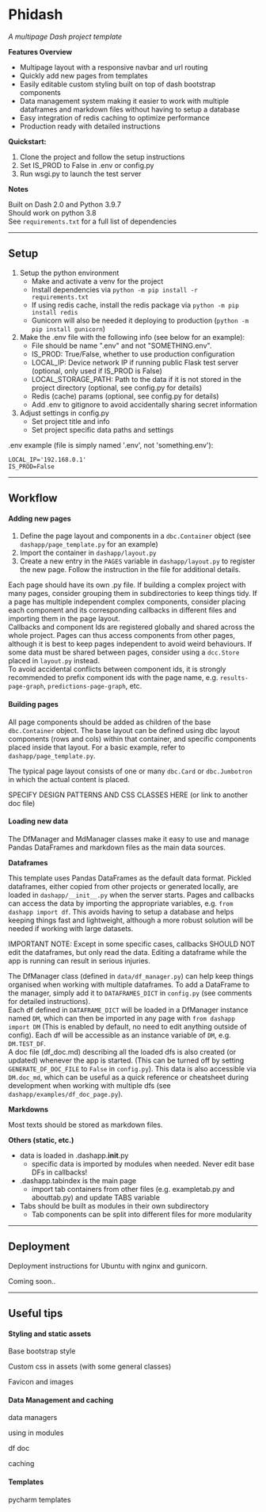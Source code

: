Phidash
=======
*A multipage Dash project template*

**Features Overview**

* Multipage layout with a responsive navbar and url routing
* Quickly add new pages from templates
* Easily editable custom styling built on top of dash bootstrap components
* Data management system making it easier to work with multiple dataframes and markdown files without having to setup a database
* Easy integration of redis caching to optimize performance
* Production ready with detailed instructions


**Quickstart:**

1. Clone the project and follow the setup instructions
2. Set IS_PROD to False in .env or config.py
3. Run wsgi.py to launch the test server


**Notes**
  
Built on Dash 2.0 and Python 3.9.7  
Should work on python 3.8  
See `requirements.txt` for a full list of dependencies

---

Setup
-----

1. Setup the python environment
    * Make and activate a venv for the project
    * Install dependencies via `python -m pip install -r requirements.txt`
    * If using redis cache, install the redis package via `python -m pip install redis`
    * Gunicorn will also be needed it deploying to production (`python -m pip install gunicorn`)
2. Make the .env file with the following info (see below for an example):
    * File should be name ".env" and not "SOMETHING.env". 
    * IS_PROD: True/False, whether to use production configuration
    * LOCAL_IP: Device network IP if running public Flask test server (optional, only used if IS_PROD is False)
    * LOCAL_STORAGE_PATH: Path to the data if it is not stored in the project directory (optional, see config.py for details)
    * Redis (cache) params (optional, see config.py for details)
    * Add .env to gitignore to avoid accidentally sharing secret information 
3. Adjust settings in config.py
    * Set project title and info
    * Set project specific data paths and settings

.env example (file is simply named '.env', not 'something.env'):

```
LOCAL_IP='192.168.0.1'
IS_PROD=False
```

---

Workflow
--------

#### Adding new pages

1. Define the page layout and components in a `dbc.Container` object (see `dashapp/page_template.py` for an example)
2. Import the container in `dashapp/layout.py`
3. Create a new entry in the `PAGES` variable in `dashapp/layout.py` to register the new page. Follow the instruction in the file for additional details.

Each page should have its own .py file. If building a complex project with many pages, consider grouping them in subdirectories to keep things tidy. 
If a page has multiple independent complex components, consider placing each component and its corresponding callbacks in different files and importing
them in the page layout.  
Callbacks and component Ids are registered globally and shared across the whole project. Pages can thus access components from other pages, although it 
is best to keep pages independent to avoid weird behaviours. If some data must be shared between pages, consider using a `dcc.Store` placed in 
`layout.py` instead.  
To avoid accidental conflicts between component ids, it is strongly recommended to prefix component ids with the page name, e.g. `results-page-graph`, `predictions-page-graph`, etc.

#### Building pages

All page components should be added as children of the base `dbc.Container` object. The base layout can be defined using dbc layout 
components (rows and cols) within that container, and specific components placed inside that layout. For a basic example, 
refer to `dashapp/page_template.py`.

The typical page layout consists of one or many `dbc.Card` or `dbc.Jumbotron` in which the actual content is placed. 

SPECIFY DESIGN PATTERNS AND CSS CLASSES HERE (or link to another doc file)


#### Loading new data

The DfManager and MdManager classes make it easy to use and manage Pandas DataFrames and markdown files as the main data sources.

**Dataframes**

This template uses Pandas DataFrames as the default data format. Pickled dataframes, either copied from other projects or generated locally, are loaded in `dashapp/__init__.py` when 
the server starts. Pages and callbacks can access the data by importing the appropriate variables, e.g. `from dashapp import df`. This avoids having to 
setup a database and helps keeping things fast and lightweight, although a more robust solution will be needed if working with large datasets.

IMPORTANT NOTE: Except in some specific cases, callbacks SHOULD NOT edit the dataframes, but only read the data. Editing a dataframe while the app is running can result in serious injuries.

The DfManager class (defined in `data/df_manager.py`) can help keep things organised when working with multiple dataframes. To add a DataFrame to the manager, 
simply add it to `DATAFRAMES_DICT` in `config.py` (see comments for detailed instructions).  
Each df defined in `DATAFRAME_DICT` will be loaded in a DfManager instance named `DM`, which can then be imported in any page with 
`from dashapp import DM` (This is enabled by default, no need to edit anything outside of config). Each df will be accessible as an instance variable 
of `DM`, e.g. `DM.TEST_DF`.  
A doc file (df_doc.md) describing all the loaded dfs is also created (or updated) whenever the app is started. (This can be 
turned off by setting `GENERATE_DF_DOC_FILE` to `False` in `config.py`). This data is also accessible via `DM.doc_md`, which can be useful as a quick 
reference or cheatsheet during development when working with multiple dfs (see `dashapp/examples/df_doc_page.py`).

**Markdowns**

Most texts should be stored as markdown files.

**Others (static, etc.)**

* data is loaded in .dashapp.__init__.py
  * specific data is imported by modules when needed. Never edit base DFs in callbacks!
* .dashapp.tabindex is the main page
  * import tab containers from other files (e.g. exampletab.py and abouttab.py) and update TABS variable
* Tabs should be built as modules in their own subdirectory
  * Tab components can be split into different files for more modularity

---

Deployment
----------

Deployment instructions for Ubuntu with nginx and gunicorn.

Coming soon..

---

Useful tips
-----------

#### Styling and static assets

Base bootstrap style

Custom css in assets (with some general classes)

Favicon and images

#### Data Management and caching

data managers

using in modules

df doc

caching

#### Templates

pycharm templates

#### 


